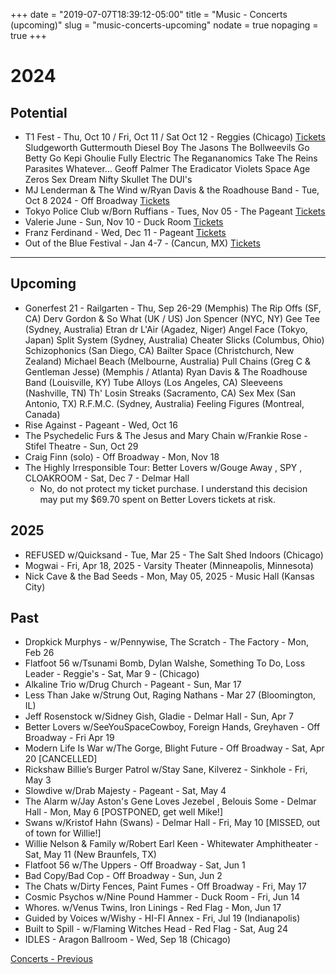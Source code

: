 +++
date = "2019-07-07T18:39:12-05:00"
title = "Music - Concerts (upcoming)"
slug = "music-concerts-upcoming"
nodate = true
nopaging = true
+++

# 2024

## Potential

* T1 Fest - Thu, Oct 10 / Fri, Oct 11 / Sat Oct 12 - Reggies (Chicago) [Tickets](https://www.ticketweb.com/event/the-5th-annual-t1-fest-reggies-rock-club-tickets/13861063)
Sludgeworth
Guttermouth
Diesel Boy
The Jasons
The Bollweevils
Go Betty Go
Kepi Ghoulie Fully Electric
The Regananomics
Take The Reins
Parasites
Whatever...
Geoff Palmer
The Eradicator
Violets
Space Age Zeros
Sex Dream
Nifty Skullet
The DUI's
* MJ Lenderman & The Wind w/Ryan Davis & the Roadhouse Band - Tue, Oct 8 2024 - Off Broadway [Tickets](https://www.offbroadwaystl.com/event/13726783/mj-lenderman-the-wind-manning-fireworks-tour/)
* Tokyo Police Club w/Born Ruffians - Tues, Nov 05 - The Pageant [Tickets](https://www.ticketmaster.com/tokyo-police-club-saint-louis-missouri-11-05-2024/event/0600606590FC5676)
* Valerie June - Sun, Nov 10 - Duck Room [Tickets](https://blueberryhill.com/event/valerie-june/)
* Franz Ferdinand - Wed, Dec 11 - Pageant [Tickets](https://www.ticketmaster.com/1057-the-point-ho-ho-show-saint-louis-missouri-12-11-2024/event/0600613197341C08)
* Out of the Blue Festival - Jan 4-7 - (Cancun, MX) [Tickets](https://www.outofthebluefestival.com/artists)

---

## Upcoming
  
* Gonerfest 21 - Railgarten - Thu, Sep 26-29 (Memphis)
The Rip Offs (SF, CA)
Derv Gordon & So What (UK / US)
Jon Spencer (NYC, NY)
Gee Tee (Sydney, Australia)
Etran dr L'Air (Agadez, Niger)
Angel Face (Tokyo, Japan)
Split System (Sydney, Australia)
Cheater Slicks (Columbus, Ohio)
Schizophonics (San Diego, CA)
Bailter Space (Christchurch, New Zealand)
Michael Beach (Melbourne, Australia)
Pull Chains (Greg C & Gentleman Jesse)  (Memphis / Atlanta)
Ryan Davis & The Roadhouse Band (Louisville, KY)
Tube Alloys (Los Angeles, CA)
Sleeveens (Nashville, TN)
Th' Losin Streaks (Sacramento, CA)
Sex Mex (San Antonio, TX)
R.F.M.C.  (Sydney, Australia)
Feeling Figures (Montreal, Canada)
* Rise Against - Pageant - Wed, Oct 16
* The Psychedelic Furs & The Jesus and Mary Chain w/Frankie Rose - Stifel Theatre - Sun, Oct 29
* Craig Finn (solo) - Off Broadway - Mon, Nov 18
* The Highly Irresponsible Tour: Better Lovers w/Gouge Away , SPY , CLOAKROOM - Sat, Dec 7 - Delmar Hall
  - No, do not protect my ticket purchase. I understand this decision may put my $69.70 spent on Better Lovers tickets at risk.
    
## 2025

* REFUSED w/Quicksand - Tue, Mar 25 - The Salt Shed Indoors (Chicago)
* Mogwai - Fri, Apr 18, 2025 - Varsity Theater (Minneapolis, Minnesota)
* Nick Cave & the Bad Seeds - Mon, May 05, 2025 - Music Hall (Kansas City)

## Past

* Dropkick Murphys - w/Pennywise, The Scratch - The Factory - Mon, Feb 26
* Flatfoot 56 w/Tsunami Bomb, Dylan Walshe, Something To Do, Loss Leader - Reggie's - Sat, Mar 9 - (Chicago)
* Alkaline Trio w/Drug Church - Pageant - Sun, Mar 17
* Less Than Jake w/Strung Out, Raging Nathans - Mar 27 (Bloomington, IL)  
* Jeff Rosenstock w/Sidney Gish, Gladie - Delmar Hall - Sun, Apr 7
* Better Lovers w/SeeYouSpaceCowboy, Foreign Hands, Greyhaven - Off Broadway - Fri Apr 19
* Modern Life Is War w/The Gorge, Blight Future - Off Broadway - Sat, Apr 20 [CANCELLED]
* Rickshaw Billie’s Burger Patrol w/Stay Sane, Kilverez - Sinkhole - Fri, May 3
* Slowdive w/Drab Majesty - Pageant - Sat, May 4
* The Alarm w/Jay Aston's Gene Loves Jezebel , Belouis Some - Delmar Hall - Mon, May 6 [POSTPONED, get well Mike!]
* Swans w/Kristof Hahn (Swans) - Delmar Hall - Fri, May 10 [MISSED, out of town for Willie!]
* Willie Nelson & Family w/Robert Earl Keen - Whitewater Amphitheater - Sat, May 11 (New Braunfels, TX)
* Flatfoot 56 w/The Uppers - Off Broadway - Sat, Jun 1
* Bad Copy/Bad Cop - Off Broadway - Sun, Jun 2 
* The Chats w/Dirty Fences, Paint Fumes - Off Broadway - Fri, May 17
* Cosmic Psychos w/Nine Pound Hammer - Duck Room - Fri, Jun 14
* Whores. w/Venus Twins, Iron Linings - Red Flag - Mon, Jun 17
* Guided by Voices w/Wishy - HI-FI Annex - Fri, Jul 19 (Indianapolis)
* Built to Spill - w/Flaming Witches Head - Red Flag - Sat, Aug 24 
* IDLES - Aragon Ballroom - Wed, Sep 18 (Chicago)

[Concerts - Previous](/music-concerts)

